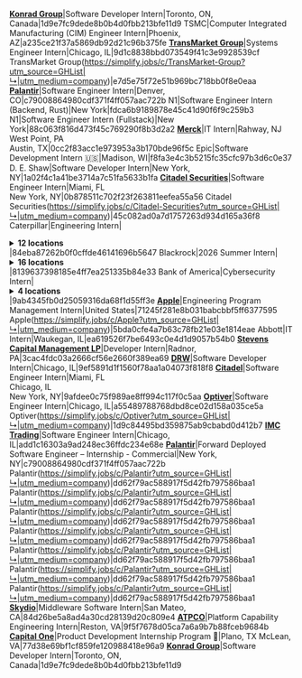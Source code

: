 **[Konrad Group](https://simplify.jobs/c/Konrad-Group?utm_source=GHList&utm_medium=company)**|Software Developer Intern|Toronto, ON, Canada|1d9e7fc9dede8b0b4d0fbb213bfe11d9
TSMC|Computer Integrated Manufacturing (CIM) Engineer Intern|Phoenix, AZ|a235ce21f37a5869db92d21c96b375fe
**[TransMarket Group](https://simplify.jobs/c/TransMarket-Group?utm_source=GHList&utm_medium=company)**|Systems Engineer Intern|Chicago, IL|9d1c8838bbd073549f41c3e9928539cf
TransMarket Group(https://simplify.jobs/c/TransMarket-Group?utm_source=GHList|↳|utm_medium=company)|e7d5e75f72e51b969bc718bb0f8e0eaa
**[Palantir](https://simplify.jobs/c/Palantir?utm_source=GHList&utm_medium=company)**|Software Engineer Intern|Denver, CO|c79008864980cdf371f4ff057aac722b
N1|Software Engineer Intern (Backend, Rust)|New York|fdca6b9189878e45c41d90f6f9c259b3
N1|Software Engineer Intern (Fullstack)|New York|88c063f816d473f45c769290f8b3d2a2
**[Merck](https://simplify.jobs/c/Merck?utm_source=GHList&utm_medium=company)**|IT Intern|Rahway, NJ</br>West Point, PA</br>Austin, TX|0cc2f83acc1e973953a3b170bde96f5c
Epic|Software Development Intern 🇺🇸|Madison, WI|f8fa3e4c3b5215fc35cfc97b3d6c0e37
D. E. Shaw|Software Developer Intern|New York, NY|1a02f4c1a41be3714a7c51fa5633b1fa
**[Citadel Securities](https://simplify.jobs/c/Citadel-Securities?utm_source=GHList&utm_medium=company)**|Software Engineer Intern|Miami, FL</br>New York, NY|0b878511c702f23f263811eefea55a56
Citadel Securities(https://simplify.jobs/c/Citadel-Securities?utm_source=GHList|↳|utm_medium=company)|45c082ad0a7d1757263d934d165a36f8
Caterpillar|Engineering Intern|<details><summary>**12 locations**</summary>Tucson, AZ</br>Griffin, GA</br>Decatur</br>Mossville</br>Mossville</br>Washington</br>Pontiac, IL</br>Lafayette, IN</br>Brooklyn Park, MN</br>Clayton, NC</br>Fort Worth</br>Houston, TX</details>|84eba87262b0f0cffde46141696b5647
Blackrock|2026 Summer Intern|<details><summary>**16 locations**</summary>Atlanta, GA</br>Boston, MA</br>Chicago, IL</br>Mexico City, MX</br>Miami, FL</br>Montreal, QC</br>New York, NY</br>Newport Beach, CA</br>Princeton, NJ</br>San Francisco, CA</br>Santa Monica, CA</br>Sausalito, CA</br>Seattle, WA</br>Toronto, Canada</br>Washington, DC</br>Wilmington, DE</details>|8139637398185e4ff7ea251335b84e33
Bank of America|Cybersecurity Intern|<details><summary>**4 locations**</summary>Charlotte, NC</br>Chicago, IL</br>Denver, CO</br>Washington, DC</details>|9ab4345fb0d25059316da68f1d55ff3e
**[Apple](https://simplify.jobs/c/Apple?utm_source=GHList&utm_medium=company)**|Engineering Program Management Intern|United States|71245f281e8b031babcbbf5ff6377595
Apple(https://simplify.jobs/c/Apple?utm_source=GHList|↳|utm_medium=company)|5bda0cfe4a7b63c78fb21e03e1814eae
Abbott|IT Intern|Waukegan, IL|ea619526f7be6493c0e4d1d9057b54b0
**[Stevens Capital Management LP](https://simplify.jobs/c/SCM?utm_source=GHList&utm_medium=company)**|Developer Intern|Radnor, PA|3cac4fdc03a2666cf56e2660f389ea69
**[DRW](https://simplify.jobs/c/DRW?utm_source=GHList&utm_medium=company)**|Software Developer Intern|Chicago, IL|9ef5891d1f1560f78aa1a04073f818f8
**[Citadel](https://simplify.jobs/c/Citadel?utm_source=GHList&utm_medium=company)**|Software Engineer Intern|Miami, FL</br>Chicago, IL</br>New York, NY|9afdee0c75f989ae8ff994c117f0c5aa
**[Optiver](https://simplify.jobs/c/Optiver?utm_source=GHList&utm_medium=company)**|Software Engineer Intern|Chicago, IL|a55489788768dbd8ce02d158a035ce5a
Optiver(https://simplify.jobs/c/Optiver?utm_source=GHList|↳|utm_medium=company)|1d9c84495bd359875ab9cbabd0d412b7
**[IMC Trading](https://simplify.jobs/c/IMC-Trading?utm_source=GHList&utm_medium=company)**|Software Engineer Intern|Chicago, IL|add1c16303a9ad248ec36ffdc234e68e
**[Palantir](https://simplify.jobs/c/Palantir?utm_source=GHList&utm_medium=company)**|Forward Deployed Software Engineer – Internship - Commercial|New York, NY|c79008864980cdf371f4ff057aac722b
Palantir(https://simplify.jobs/c/Palantir?utm_source=GHList|↳|utm_medium=company)|dd62f79ac588917f5d42fb797586baa1
Palantir(https://simplify.jobs/c/Palantir?utm_source=GHList|↳|utm_medium=company)|dd62f79ac588917f5d42fb797586baa1
Palantir(https://simplify.jobs/c/Palantir?utm_source=GHList|↳|utm_medium=company)|dd62f79ac588917f5d42fb797586baa1
Palantir(https://simplify.jobs/c/Palantir?utm_source=GHList|↳|utm_medium=company)|dd62f79ac588917f5d42fb797586baa1
Palantir(https://simplify.jobs/c/Palantir?utm_source=GHList|↳|utm_medium=company)|dd62f79ac588917f5d42fb797586baa1
Palantir(https://simplify.jobs/c/Palantir?utm_source=GHList|↳|utm_medium=company)|dd62f79ac588917f5d42fb797586baa1
Palantir(https://simplify.jobs/c/Palantir?utm_source=GHList|↳|utm_medium=company)|dd62f79ac588917f5d42fb797586baa1
**[Skydio](https://simplify.jobs/c/Skydio?utm_source=GHList&utm_medium=company)**|Middleware Software Intern|San Mateo, CA|84d26be5a8ad4a30cd28139d20c809e4
**[ATPCO](https://simplify.jobs/c/e38ff337-ef4e-42b4-b1fc-e1834b3b603f?utm_source=GHList&utm_medium=company)**|Platform Capability Engineering Intern|Reston, VA|9f5f7678d05ca7a6a9b7b88fceb9684b
**[Capital One](https://simplify.jobs/c/Capital-One?utm_source=GHList&utm_medium=company)**|Product Development Internship Program 🛂|Plano, TX McLean, VA|77d38e69bf1cf859fe120988418e96a9
**[Konrad Group](https://simplify.jobs/c/Konrad-Group?utm_source=GHList&utm_medium=company)**|Software Developer Intern|Toronto, ON, Canada|1d9e7fc9dede8b0b4d0fbb213bfe11d9
